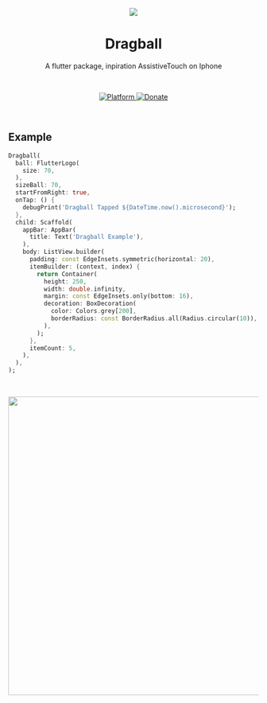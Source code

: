 <p align="center"><img src="https://github.com/farhanfadila1717/drag_ball/blob/master/display/drag_ball_cover.png?raw=true"/></p>

<h1 align="center">Dragball</h1>

<p align="center">A flutter package, inpiration AssistiveTouch on Iphone</p><br>

<p align="center">
  <a href="https://flutter.dev">
    <img src="https://img.shields.io/badge/Platform-Flutter-02569B?logo=flutter"
      alt="Platform" />
  </a>
  <a href="https://www.paypal.me/farhanfadila1717">
    <img src="https://img.shields.io/badge/Donate-PayPal-00457C?logo=paypal"
      alt="Donate" />
  </a>
</p><br>

## Example
```dart
Dragball(
  ball: FlutterLogo(
    size: 70,
  ),
  sizeBall: 70,
  startFromRight: true,
  onTap: () {
    debugPrint('Dragball Tapped ${DateTime.now().microsecond}');
  },
  child: Scaffold(
    appBar: AppBar(
      title: Text('Dragball Example'),
    ),
    body: ListView.builder(
      padding: const EdgeInsets.symmetric(horizontal: 20),
      itemBuilder: (context, index) {
        return Container(
          height: 250,
          width: double.infinity,
          margin: const EdgeInsets.only(bottom: 16),
          decoration: BoxDecoration(
            color: Colors.grey[200],
            borderRadius: const BorderRadius.all(Radius.circular(10)),
          ),
        );
      },
      itemCount: 5,
    ),
  ),
);
```
<br>
<p><img src="https://github.com/farhanfadila1717/drag_ball/blob/master/display/dragball_example.gif?raw=true" height="600"/></p>

